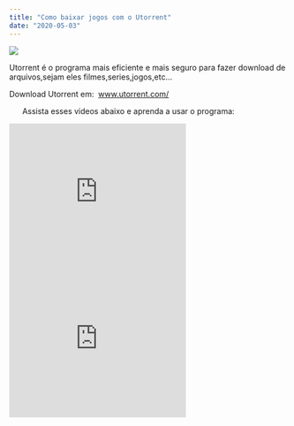 ```yaml
---
title: "Como baixar jogos com o Utorrent"
date: "2020-05-03"
---
```


[![](https://1.bp.blogspot.com/-o42A5rIdVW4/XqtPCuDgENI/AAAAAAAAF1w/VgU6W470k1cbAsS_rsVW0WJ1fGPhK0vmwCLcBGAsYHQ/s320/maxresdefault{6caa0e5ef0219ce007afa4c746f50f86dd31afbe5a3c480f6348caee85338f74}2B{6caa0e5ef0219ce007afa4c746f50f86dd31afbe5a3c480f6348caee85338f74}25282{6caa0e5ef0219ce007afa4c746f50f86dd31afbe5a3c480f6348caee85338f74}2529.jpg)](https://1.bp.blogspot.com/-o42A5rIdVW4/XqtPCuDgENI/AAAAAAAAF1w/VgU6W470k1cbAsS_rsVW0WJ1fGPhK0vmwCLcBGAsYHQ/s1600/maxresdefault{6caa0e5ef0219ce007afa4c746f50f86dd31afbe5a3c480f6348caee85338f74}2B{6caa0e5ef0219ce007afa4c746f50f86dd31afbe5a3c480f6348caee85338f74}25282{6caa0e5ef0219ce007afa4c746f50f86dd31afbe5a3c480f6348caee85338f74}2529.jpg)

  
Utorrent é o programa mais eficiente e mais seguro para fazer download de arquivos,sejam eles filmes,series,jogos,etc…

Download Utorrent em:  www.utorrent.com/

      Assista esses videos abaixo e aprenda a usar o programa:

<iframe allowfullscreen class="YOUTUBE-iframe-video" data-thumbnail-src="https://i.ytimg.com/vi/363VCLPt8Tk/0.jpg" frameborder="0" height="266" src="https://www.youtube.com/embed/363VCLPt8Tk?feature=player_embedded" width="320"></iframe>

<iframe allowfullscreen class="YOUTUBE-iframe-video" data-thumbnail-src="https://i.ytimg.com/vi/8aFcfOzMoVE/0.jpg" frameborder="0" height="266" src="https://www.youtube.com/embed/8aFcfOzMoVE?feature=player_embedded" width="320"></iframe>
